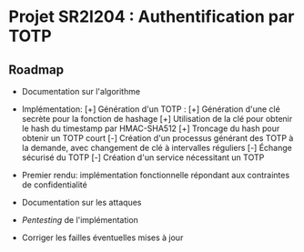 # Projet SR2I204 : Authentification par TOTP 

## Roadmap

- Documentation sur l'algorithme
- Implémentation:
  [+] Génération d'un TOTP : 
      [+] Génération d'une clé secrète pour la fonction de hashage 
      [+] Utilisation de la clé pour obtenir le hash du timestamp par HMAC-SHA512
      [+] Troncage du hash pour obtenir un TOTP court 
  [-] Création d'un processus générant des TOTP à la demande, avec changement de clé à intervalles réguliers 
  [-] Échange sécurisé du TOTP
  [-] Création d'un service nécessitant un TOTP


  
- Premier rendu: implémentation fonctionnelle répondant aux contraintes de confidentialité
- Documentation sur les attaques
- *Pentesting* de l'implémentation
- Corriger les failles éventuelles mises à jour 